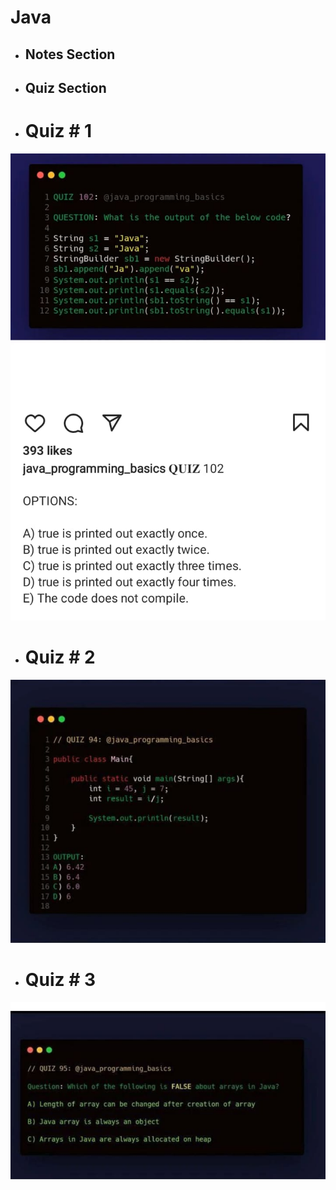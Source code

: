 # Java

- ## Notes Section

- ## Quiz Section

- # Quiz # 1
![Quiz 1](https://github.com/fahadraisfahad/Notes/blob/main/Programming/Java/WhatsApp%20Image%202023-05-21%20at%2011.53.41%20AM.jpeg)

- # Quiz # 2
![Quiz 2](https://github.com/fahadraisfahad/Notes/blob/main/Programming/Java/WhatsApp%20Image%202023-05-24%20at%209.22.59%20PM.jpeg)

- # Quiz # 3
![Quiz 3](https://github.com/fahadraisfahad/Notes/blob/main/Programming/Java/WhatsApp%20Image%202023-05-24%20at%209.22.59%20PM%20(1).jpeg)





